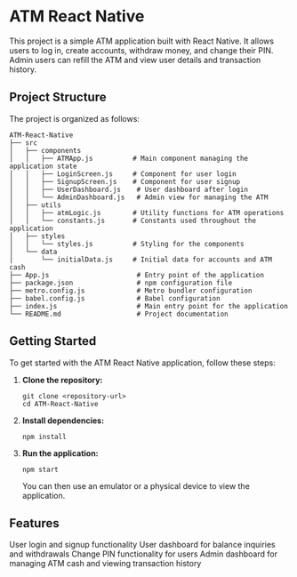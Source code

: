 # ATM React Native

This project is a simple ATM application built with React Native. It allows users to log in, create accounts, withdraw money, and change their PIN. Admin users can refill the ATM and view user details and transaction history.

## Project Structure

The project is organized as follows:

```
ATM-React-Native
├── src
│   ├── components
│   │   ├── ATMApp.js          # Main component managing the application state
│   │   ├── LoginScreen.js     # Component for user login
│   │   ├── SignupScreen.js    # Component for user signup
│   │   ├── UserDashboard.js    # User dashboard after login
│   │   └── AdminDashboard.js   # Admin view for managing the ATM
│   ├── utils
│   │   ├── atmLogic.js        # Utility functions for ATM operations
│   │   └── constants.js       # Constants used throughout the application
│   ├── styles
│   │   └── styles.js          # Styling for the components
│   └── data
│       └── initialData.js     # Initial data for accounts and ATM cash
├── App.js                      # Entry point of the application
├── package.json                # npm configuration file
├── metro.config.js             # Metro bundler configuration
├── babel.config.js             # Babel configuration
├── index.js                    # Main entry point for the application
└── README.md                   # Project documentation
```

## Getting Started

To get started with the ATM React Native application, follow these steps:

1. **Clone the repository:**
   ```
   git clone <repository-url>
   cd ATM-React-Native
   ```

2. **Install dependencies:**
   ```
   npm install
   ```

3. **Run the application:**
   ```
   npm start
   ```

   You can then use an emulator or a physical device to view the application.

## Features

User login and signup functionality
User dashboard for balance inquiries and withdrawals
Change PIN functionality for users
Admin dashboard for managing ATM cash and viewing transaction history

